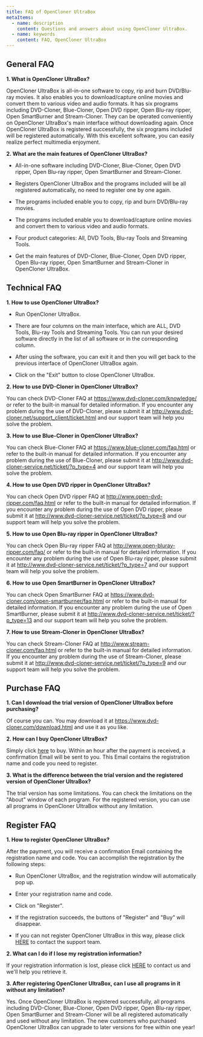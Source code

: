 ```yaml
---
title: FAQ of OpenCloner UltraBox
metaItems:
  - name: description
    content: Questions and answers about using OpenCloner UltraBox.
  - name: keywords
    content: FAQ, OpenCloner UltraBox  
---
```


## General FAQ

**1. What is OpenCloner UltraBox?**

OpenCloner UltraBox is all-in-one software to copy, rip and burn DVD/Blu-ray movies. It also enables you to download/capture online movies and convert them to various video and audio formats. It has six programs including DVD-Cloner, Blue-Cloner, Open DVD ripper, Open Blu-ray ripper, Open SmartBurner and Stream-Cloner. They can be operated conveniently on OpenCloner UltraBox's main interface without downloading again. Once OpenCloner UltraBox is registered successfully, the six programs included will be registered automatically. With this excellent software, you can easily realize perfect multimedia enjoyment.

**2. What are the main features of OpenCloner UltraBox?**

* All-in-one software including DVD-Cloner, Blue-Cloner, Open DVD ripper, Open Blu-ray ripper, Open SmartBurner and Stream-Cloner.

* Registers OpenCloner UltraBox and the programs included will be all registered automatically, no need to register one by one again.

* The programs included enable you to copy, rip and burn DVD/Blu-ray movies.

* The programs included enable you to download/capture online movies and convert them to various video and audio formats.

* Four product categories: All, DVD Tools, Blu-ray Tools and Streaming Tools.

* Get the main features of DVD-Cloner, Blue-Cloner, Open DVD ripper, Open Blu-ray ripper, Open SmartBurner and Stream-Cloner in OpenCloner UltraBox.


## Technical FAQ

**1. How to use OpenCloner UltraBox?**

* Run OpenCloner UltraBox.

* There are four columns on the main interface, which are ALL, DVD Tools, Blu-ray Tools and Streaming Tools. You can run your desired software directly in the list of all software or in the corresponding column.

* After using the software, you can exit it and then you will get back to the previous interface of OpenCloner UltraBox again.

* Click on the "Exit" button to close OpenCloner UltraBox.

**2. How to use DVD-Cloner in OpenCloner UltraBox?**

You can check DVD-Cloner FAQ at https://www.dvd-cloner.com/knowledge/ or refer to the built-in manual for detailed information. If you encounter any problem during the use of DVD-Cloner, please submit it at http://www.dvd-cloner.net/support_client/ticket.html and our support team will help you solve the problem.

**3. How to use Blue-Cloner in OpenCloner UltraBox?**

You can check Blue-Cloner FAQ at https://www.blue-cloner.com/faq.html or refer to the built-in manual for detailed information. If you encounter any problem during the use of Blue-Cloner, please submit it at http://www.dvd-cloner-service.net/ticket/?p_type=4 and our support team will help you solve the problem.

**4. How to use Open DVD ripper in OpenCloner UltraBox?**

You can check Open DVD ripper FAQ at http://www.open-dvd-ripper.com/faq.html or refer to the built-in manual for detailed information. If you encounter any problem during the use of Open DVD ripper, please submit it at http://www.dvd-cloner-service.net/ticket/?p_type=8 and our support team will help you solve the problem.

**5. How to use Open Blu-ray ripper in OpenCloner UltraBox?**

You can check Open Blu-ray ripper FAQ at http://www.open-bluray-ripper.com/faq/ or refer to the built-in manual for detailed information. If you encounter any problem during the use of Open Blu-ray ripper, please submit it at http://www.dvd-cloner-service.net/ticket/?p_type=7 and our support team will help you solve the problem.

**6. How to use Open SmartBurner in OpenCloner UltraBox?**

You can check Open SmartBurner FAQ at https://www.dvd-cloner.com/open-smartburner/faq.html or refer to the built-in manual for detailed information. If you encounter any problem during the use of Open SmartBurner, please submit it at http://www.dvd-cloner-service.net/ticket/?p_type=13 and our support team will help you solve the problem.

**7. How to use Stream-Cloner in OpenCloner UltraBox?**

You can check Stream-Cloner FAQ at http://www.stream-cloner.com/faq.html or refer to the built-in manual for detailed information. If you encounter any problem during the use of Stream-Cloner, please submit it at http://www.dvd-cloner-service.net/ticket/?p_type=9 and our support team will help you solve the problem.


## Purchase FAQ

**1. Can I download the trial version of OpenCloner UltraBox before purchasing?**

Of course you can. You may download it at https://www.dvd-cloner.com/download.html and use it as you like.

**2. How can I buy OpenCloner UltraBox?**

Simply click [here](/order/) to buy. Within an hour after the payment is received, a confirmation Email will be sent to you. This Email contains the registration name and code you need to register.

**3. What is the difference between the trial version and the registered version of OpenCloner UltraBox?**

The trial version has some limitations. You can check the limitations on the "About" window of each program. For the registered version, you can use all programs in OpenCloner UltraBox without any limitation.


## Register FAQ

**1. How to register OpenCloner UltraBox?**

After the payment, you will receive a confirmation Email containing the registration name and code. You can accomplish the registration by the following steps:

* Run OpenCloner UltraBox, and the registration window will automatically pop up.

* Enter your registration name and code.

* Click on "Register".

* If the registration succeeds, the buttons of "Register" and "Buy" will disappear.

* If you can not register OpenCloner UltraBox in this way, please click [HERE](/contact/) to contact the support team.

**2. What can I do if I lose my registration information?**

If your registration information is lost, please click [HERE](/contact/) to contact us and we'll help you retrieve it.

**3. After registering OpenCloner UltraBox, can I use all programs in it without any limitation?**

Yes. Once OpenCloner UltraBox is registered successfully, all programs including DVD-Cloner, Blue-Cloner, Open DVD ripper, Open Blu-ray ripper, Open SmartBurner and Stream-Cloner will be all registered automatically and used without any limitation. The new customers who purchased OpenCloner UltraBox can upgrade to later versions for free within one year!